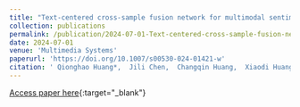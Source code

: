 ```yaml
---
title: "Text-centered cross-sample fusion network for multimodal sentiment analysis"
collection: publications
permalink: /publication/2024-07-01-Text-centered-cross-sample-fusion-network-for-multimodal-sentiment-analysis
date: 2024-07-01
venue: 'Multimedia Systems'
paperurl: 'https://doi.org/10.1007/s00530-024-01421-w'
citation: ' Qionghao Huang*,  Jili Chen,  Changqin Huang,  Xiaodi Huang,  Yi Wang, &quot;Text-centered cross-sample fusion network for multimodal sentiment analysis.&quot; Multimedia Systems, 2024.'
---
```

[Access paper here](https://doi.org/10.1007/s00530-024-01421-w){:target="_blank"}
